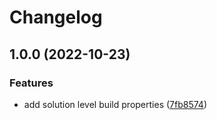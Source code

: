 # Changelog

## 1.0.0 (2022-10-23)


### Features

* add solution level build properties ([7fb8574](https://github.com/cave-bjornson/Net22-OOP-Github-Template/commit/7fb8574124d96431458d0970b9f88d936d68a71d))
